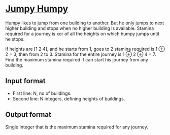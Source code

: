 # [Jumpy Humpy][link]

Humpy likes to jump from one building to another. But he only jumps to next higher building and stops when no higher building is available. Stamina required for a journey is xor of all the heights on which humpy jumps until he stops.

If heights are [1 2 4], and he starts from 1, goes to 2 stamina required is 1 ⊕ 2 = 3, then from 2 to 3. Stamina for the entire journey is 1 ⊕ 2 ⊕ 4 = 7. Find the maximum stamina required if can start his journey from any building.

## Input format

- First line: N, no of buildings.
- Second line: N integers, defining heights of buildings.

## Output format

Single Integer that is the maximum stamina required for any journey.

[link]: https://www.hackerearth.com/practice/data-structures/stacks/basics-of-stacks/practice-problems/algorithm/jumpy-humpy-5e0231d6/
